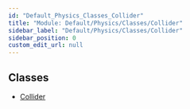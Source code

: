 ```yaml
---
id: "Default_Physics_Classes_Collider"
title: "Module: Default/Physics/Classes/Collider"
sidebar_label: "Default/Physics/Classes/Collider"
sidebar_position: 0
custom_edit_url: null
---
```


## Classes

- [Collider](../classes/Default_Physics_Classes_Collider.Collider.md)
